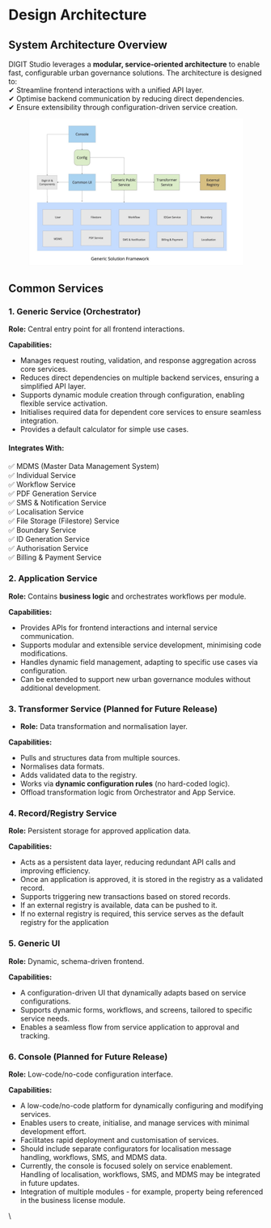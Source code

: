 # Design Architecture

## System Architecture Overview

DIGIT Studio leverages a **modular, service-oriented architecture** to enable fast, configurable urban governance solutions. The architecture is designed to:\
✔ Streamline frontend interactions with a unified API layer.\
✔ Optimise backend communication by reducing direct dependencies.\
✔ Ensure extensibility through configuration-driven service creation.

<figure><img src="../.gitbook/assets/image.png" alt=""><figcaption></figcaption></figure>

## Common Services

### 1. Generic Service (Orchestrator)

**Role:** Central entry point for all frontend interactions.

**Capabilities:**

* Manages request routing, validation, and response aggregation across core services.
* Reduces direct dependencies on multiple backend services, ensuring a simplified API layer.
* Supports dynamic module creation through configuration, enabling flexible service activation.
* Initialises required data for dependent core services to ensure seamless integration.
* Provides a default calculator for simple use cases.

#### Integrates With:

✅ MDMS (Master Data Management System)\
✅ Individual Service\
✅ Workflow Service\
✅ PDF Generation Service\
✅ SMS & Notification Service\
✅ Localisation Service\
✅ File Storage (Filestore) Service\
✅ Boundary Service\
✅ ID Generation Service\
✅ Authorisation Service\
✅ Billing & Payment Service

### 2. Application Service

**Role:** Contains **business logic** and orchestrates workflows per module.

**Capabilities:**

* Provides APIs for frontend interactions and internal service communication.
* Supports modular and extensible service development, minimising code modifications.
* Handles dynamic field management, adapting to specific use cases via configuration.
* Can be extended to support new urban governance modules without additional development.

### 3. Transformer Service (Planned for Future Release)

* **Role:** Data transformation and normalisation layer.

**Capabilities:**

* Pulls and structures data from multiple sources.
* Normalises data formats.
* Adds validated data to the registry.
* Works via **dynamic configuration rules** (no hard-coded logic).
* Offload transformation logic from Orchestrator and App Service.

### 4. Record/Registry Service

**Role:** Persistent storage for approved application data.

**Capabilities:**

* Acts as a persistent data layer, reducing redundant API calls and improving efficiency.
* Once an application is approved, it is stored in the registry as a validated record.
* Supports triggering new transactions based on stored records.
* If an external registry is available, data can be pushed to it.
* If no external registry is required, this service serves as the default registry for the application

### 5. Generic UI

**Role:** Dynamic, schema-driven frontend.

**Capabilities:**

* A configuration-driven UI that dynamically adapts based on service configurations.
* Supports dynamic forms, workflows, and screens, tailored to specific service needs.
* Enables a seamless flow from service application to approval and tracking.

### 6. Console (Planned for Future Release)

**Role:** Low-code/no-code configuration interface.

**Capabilities:**

* A low-code/no-code platform for dynamically configuring and modifying services.
* Enables users to create, initialise, and manage services with minimal development effort.
* Facilitates rapid deployment and customisation of services.
* Should include separate configurators for localisation message handling, workflows, SMS, and MDMS data.
* Currently, the console is focused solely on service enablement. Handling of localisation, workflows, SMS, and MDMS may be integrated in future updates.
* Integration of multiple modules - for example, property being referenced in the business license module.

\
